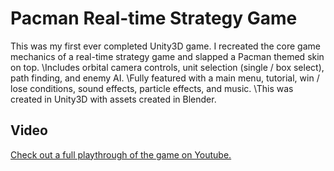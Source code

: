 # Pacman Real-time Strategy Game
This was my first ever completed Unity3D game. I recreated the core game mechanics of a real-time strategy game and slapped a Pacman themed skin on top.
\Includes orbital camera controls, unit selection (single / box select), path finding, and enemy AI. 
\Fully featured with a main menu, tutorial, win / lose conditions, sound effects, particle effects, and music.
\This was created in Unity3D with assets created in Blender.

## Video
[Check out a full playthrough of the game on Youtube.](https://www.youtube.com/watch?v=O047JSlQLFE&t=185s)
